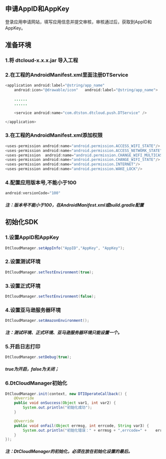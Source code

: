 ## 申请AppID和AppKey
登录应用申请网站，填写应用信息并提交审核，审核通过后，获取到AppID和AppKey。

## 准备环境
### 1.将 dtcloud-x.x.x.jar 导入工程<br>
### 2.在工程的AndroidManifest.xml里面注册DTService
```Java
<application android:label="@string/app_name"
	android:icon="@drawable/icon" 	android:label="@string/app_name">
 
	......
	......

    <service android:name="com.dtston.dtcloud.push.DTService" />

</application>
```
### 3.在工程的AndroidManifest.xml添加权限
```Java
<uses-permission android:name="android.permission.ACCESS_WIFI_STATE"/>
<uses-permission android:name="android.permission.ACCESS_NETWORK_STATE" />
<uses-permission  android:name="android.permission.CHANGE_WIFI_MULTICAST_STATE"/>
<uses-permission android:name="android.permission.CHANGE_WIFI_STATE"/>
<uses-permission android:name="android.permission.INTERNET"/>
<uses-permission android:name="android.permission.WAKE_LOCK"/>
```
### 4.配置应用版本号,不能小于100
```Java
android:versionCode="100"
```
##### 注：版本号不能小于100，在AndroidManifest.xml或build.gradle配置

## 初始化SDK
### 1.设置AppID和AppKey
```Java
DtCloudManager.setAppInfo("AppID","AppKey", "AppKey");
```
### 2.设置测试环境
```Java
DtCloudManager.setTestEnvironment(true);
```
### 3.设置正式环境
```Java
DtCloudManager.setTestEnvironment(false);
```
### 4.设置亚马逊服务器环境
```Java
DtCloudManager.setAmazonEnvironment();
```
##### 注：测试环境、正式环境、亚马逊服务器环境只能设置一个。
### 5.开启日志打印
```Java
DtCloudManager.setDebug(true);
```
##### true为开启，false为关闭；
### 6.DtCloudManager初始化
```Java
DtCloudManager.init(context, new DTIOperateCallback() {
    @Override
    public void onSuccess(Object var1, int var2) {
        System.out.println("初始化成功");
    }

    @Override
    public void onFail(Object errmsg, int errcode, String var3) {
        System.out.println("初始化错误：" + errmsg + ",errcode=" + 	errcode);
    }
});
```
##### 注：DtCloudManager的初始化，必须在放在初始化设置的最后。
